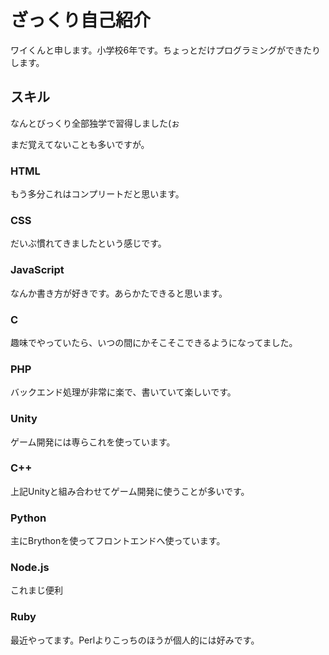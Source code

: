 # ざっくり自己紹介
ワイくんと申します。小学校6年です。ちょっとだけプログラミングができたりします。
## スキル
なんとびっくり全部独学で習得しました(ぉ

まだ覚えてないことも多いですが。
### HTML
もう多分これはコンプリートだと思います。
### CSS
だいぶ慣れてきましたという感じです。
### JavaScript
なんか書き方が好きです。あらかたできると思います。
### C
趣味でやっていたら、いつの間にかそこそこできるようになってました。
### PHP
バックエンド処理が非常に楽で、書いていて楽しいです。
### Unity
ゲーム開発には専らこれを使っています。
### C++
上記Unityと組み合わせてゲーム開発に使うことが多いです。
### Python
主にBrythonを使ってフロントエンドへ使っています。
### Node.js
これまじ便利
### Ruby
最近やってます。Perlよりこっちのほうが個人的には好みです。
